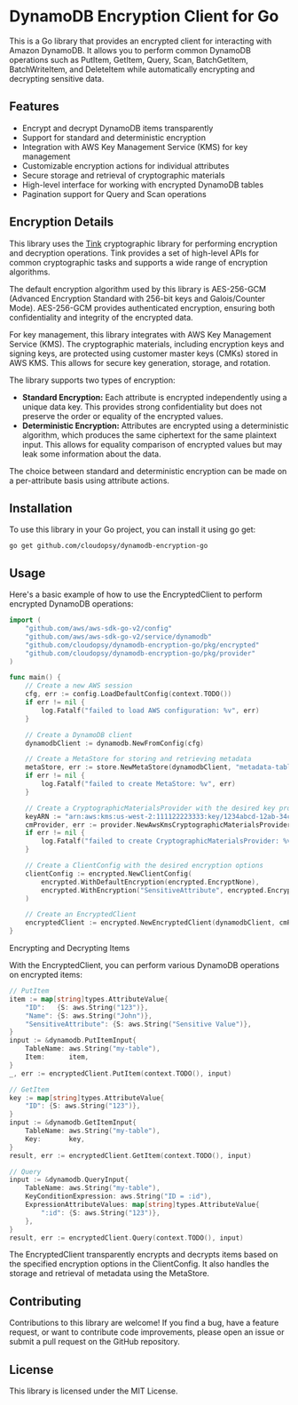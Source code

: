 # DynamoDB Encryption Client for Go

This is a Go library that provides an encrypted client for interacting with Amazon DynamoDB. It allows you to perform common DynamoDB operations such as PutItem, GetItem, Query, Scan, BatchGetItem, BatchWriteItem, and DeleteItem while automatically encrypting and decrypting sensitive data.

## Features

- Encrypt and decrypt DynamoDB items transparently
- Support for standard and deterministic encryption
- Integration with AWS Key Management Service (KMS) for key management
- Customizable encryption actions for individual attributes
- Secure storage and retrieval of cryptographic materials
- High-level interface for working with encrypted DynamoDB tables
- Pagination support for Query and Scan operations

## Encryption Details

This library uses the [Tink](https://github.com/tink-crypto/tink-go) cryptographic library for performing encryption and decryption operations. Tink provides a set of high-level APIs for common cryptographic tasks and supports a wide range of encryption algorithms.

The default encryption algorithm used by this library is AES-256-GCM (Advanced Encryption Standard with 256-bit keys and Galois/Counter Mode). AES-256-GCM provides authenticated encryption, ensuring both confidentiality and integrity of the encrypted data.

For key management, this library integrates with AWS Key Management Service (KMS). The cryptographic materials, including encryption keys and signing keys, are protected using customer master keys (CMKs) stored in AWS KMS. This allows for secure key generation, storage, and rotation.

The library supports two types of encryption:

- **Standard Encryption:** Each attribute is encrypted independently using a unique data key. This provides strong confidentiality but does not preserve the order or equality of the encrypted values.
- **Deterministic Encryption:** Attributes are encrypted using a deterministic algorithm, which produces the same ciphertext for the same plaintext input. This allows for equality comparison of encrypted values but may leak some information about the data.

The choice between standard and deterministic encryption can be made on a per-attribute basis using attribute actions.

## Installation

To use this library in your Go project, you can install it using go get:

```shell
go get github.com/cloudopsy/dynamodb-encryption-go
```

## Usage

Here's a basic example of how to use the EncryptedClient to perform encrypted DynamoDB operations:

```go
import (
    "github.com/aws/aws-sdk-go-v2/config"
    "github.com/aws/aws-sdk-go-v2/service/dynamodb"
    "github.com/cloudopsy/dynamodb-encryption-go/pkg/encrypted"
    "github.com/cloudopsy/dynamodb-encryption-go/pkg/provider"
)

func main() {
    // Create a new AWS session
    cfg, err := config.LoadDefaultConfig(context.TODO())
    if err != nil {
        log.Fatalf("failed to load AWS configuration: %v", err)
    }

    // Create a DynamoDB client
    dynamodbClient := dynamodb.NewFromConfig(cfg)

    // Create a MetaStore for storing and retrieving metadata
    metaStore, err := store.NewMetaStore(dynamodbClient, "metadata-table")
    if err != nil {
        log.Fatalf("failed to create MetaStore: %v", err)
    }

    // Create a CryptographicMaterialsProvider with the desired key provider (e.g., AWS KMS)
    keyARN := "arn:aws:kms:us-west-2:111122223333:key/1234abcd-12ab-34cd-56ef-1234567890ab"
    cmProvider, err := provider.NewAwsKmsCryptographicMaterialsProvider(keyARN, nil, metaStore)
    if err != nil {
        log.Fatalf("failed to create CryptographicMaterialsProvider: %v", err)
    }

    // Create a ClientConfig with the desired encryption options
    clientConfig := encrypted.NewClientConfig(
        encrypted.WithDefaultEncryption(encrypted.EncryptNone),
        encrypted.WithEncryption("SensitiveAttribute", encrypted.EncryptStandard),
    )

    // Create an EncryptedClient
    encryptedClient := encrypted.NewEncryptedClient(dynamodbClient, cmProvider, clientConfig)
}
```

Encrypting and Decrypting Items

With the EncryptedClient, you can perform various DynamoDB operations on encrypted items:

```go
// PutItem
item := map[string]types.AttributeValue{
    "ID":   {S: aws.String("123")},
    "Name": {S: aws.String("John")},
    "SensitiveAttribute": {S: aws.String("Sensitive Value")},
}
input := &dynamodb.PutItemInput{
    TableName: aws.String("my-table"),
    Item:      item,
}
_, err := encryptedClient.PutItem(context.TODO(), input)

// GetItem
key := map[string]types.AttributeValue{
    "ID": {S: aws.String("123")},
}
input := &dynamodb.GetItemInput{
    TableName: aws.String("my-table"),
    Key:       key,
}
result, err := encryptedClient.GetItem(context.TODO(), input)

// Query
input := &dynamodb.QueryInput{
    TableName: aws.String("my-table"),
    KeyConditionExpression: aws.String("ID = :id"),
    ExpressionAttributeValues: map[string]types.AttributeValue{
        ":id": {S: aws.String("123")},
    },
}
result, err := encryptedClient.Query(context.TODO(), input)
```

The EncryptedClient transparently encrypts and decrypts items based on the specified encryption options in the ClientConfig. It also handles the storage and retrieval of metadata using the MetaStore.

## Contributing

Contributions to this library are welcome! If you find a bug, have a feature request, or want to contribute code improvements, please open an issue or submit a pull request on the GitHub repository.

## License

This library is licensed under the MIT License.
